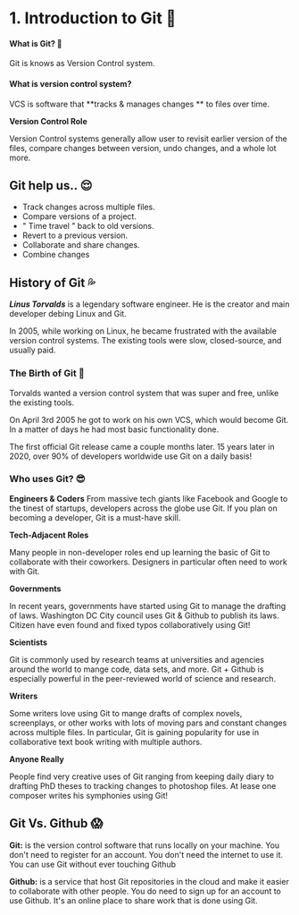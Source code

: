 # 1. Introduction to Git 🤪

#### What is Git? 🤔
Git is knows as Version Control system.

#### What is version control system?

VCS is software that **tracks & manages changes ** to files over time.  


**Version Control Role**

Version Control systems generally allow user to revisit earlier version of the files, compare changes between version, undo changes, and a whole lot more.

## Git help us.. 😌
- Track changes across multiple files.
- Compare versions of a project.
- " Time travel " back to old versions.
- Revert to a previous version.
- Collaborate and share changes.
- Combine changes

## History of Git 💦

 ***Linus Torvalds*** is  a legendary software engineer. He is the creator and main developer debing Linux and Git.
 
 In 2005, while working on Linux, he became frustrated with the available version control systems. The existing tools were slow, closed-source, and usually paid.
 
 ### The Birth of Git 🤖
 Torvalds wanted a version control system that was super and free, unlike the existing tools.
 
 On April 3rd 2005 he got to work on his own VCS, which would become Git. In a matter of days he had most basic functionality done.
 
 The first official Git release came a couple months later. 15 years later in 2020, over 90% of developers worldwide use Git on a daily basis!
 
 
 ### Who uses Git? 😎
 
 **Engineers & Coders**
 From massive tech giants like Facebook and Google to the tinest of startups, developers across the globe use Git. If you plan on becoming a developer, Git is a must-have skill.
 
 **Tech-Adjacent Roles**
 
 Many people in non-developer roles end up learning the basic of Git to collaborate with their coworkers. Designers in particular often need to work with Git.
 
 **Governments**
 
 In recent years, governments have started using Git to manage the drafting of laws. Washington DC City council uses Git & Github to publish its laws. Citizen have even found and fixed typos collaboratively using Git!
 
 **Scientists**
 
Git is commonly used  by research teams at universities and agencies around the world to mange code, data sets, and more. Git + Github is especially powerful in the peer-reviewed world of science and research.

**Writers**

Some writers love using Git to mange drafts of complex novels, screenplays, or other works with lots of moving pars and constant changes across multiple files.
In particular, Git is gaining popularity for use in collaborative text book writing with multiple authors.

**Anyone Really**

People find very creative uses of Git ranging from keeping daily diary to drafting PhD theses to tracking changes to photoshop files. At lease one composer writes his symphonies using Git!

## Git Vs. Github 😱
**Git:** is the version control software that runs locally on your machine. You don't need to register for an account. You don't need the internet to use it. You can use Git without ever touching Github

**Github:** is a service that host Git repositories in the cloud and make it easier to collaborate with other people. You do need to sign up for an account to use Github. It's an online place to share work that is done using Git.
